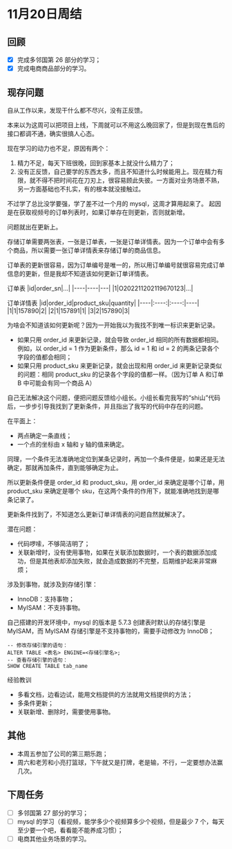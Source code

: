 # 11月20日周结

## 回顾

- [x] 完成多邻国第 26 部分的学习；
- [x] 完成电商商品部分的学习。

## 现存问题

自从工作以来，发现干什么都不尽兴，没有正反馈。

本来以为这周可以把项目上线，下周就可以不用这么晚回家了，但是到现在售后的接口都调不通，确实很搞人心态。

现在学习的动力也不足，原因有两个：

1. 精力不足，每天下班很晚，回到家基本上就没什么精力了；
2. 没有正反馈，自己要学的东西太多，而且不知道什么时候能用上。现在精力有限，就不得不把时间花在刀刃上，很容易顾此失彼。一方面对业务场景不熟，另一方面基础也不扎实，有的根本就没接触过。

不过学了总比没学要强，学了差不过一个月的 mysql，这周才算用起来了。 起因是在获取视频号的订单列表时，如果订单存在则更新，否则就新增。

问题就出在更新上。

存储订单需要两张表，一张是订单表，一张是订单详情表。因为一个订单中会有多个商品，所以需要一张订单详情表来存储订单的商品信息。

订单表的更新很容易，因为订单编号是唯一的，所以用订单编号就很容易完成订单信息的更新，但是我却不知道该如何更新订单详情表。

订单表
|id|order_sn|...|
|----|----|---|
|1|O202211202119670123|...|

订单详情表
|id|order_id|product_sku|quantity|
|----|:----:|:----:|----|
|1|1|157890|2|
|2|1|157891|1|
|3|2|157890|3|

为啥会不知道该如何更新呢？因为一开始我以为我找不到唯一标识来更新记录。

- 如果只用 order_id 来更新记录，就会导致 order_id 相同的所有数据都相同。例如，以 order_id = 1 作为更新条件，那么 id = 1 和 id = 2 的两条记录各个字段的值都会相同；
- 如果只用 product_sku 来更新记录，就会出现和用 order_id 来更新记录类似的问题：相同 product_sku 的记录各个字段的值都一样。（因为订单 A 和订单 B 中可能会有同一个商品 A）

自己无法解决这个问题，便把问题反馈给小组长。小组长看完我写的“shi山”代码后，一步步引导我找到了更新条件，并且指出了我写的代码中存在的问题。

在平面上：

- 两点确定一条直线；
- 一个点的坐标由 x 轴和 y 轴的值来确定。

同理，一个条件无法准确地定位到某条记录时，再加一个条件便是，如果还是无法确定，那就再加条件，直到能够确定为止。

所以更新条件便是 order_id 和 product_sku，用 order_id 来确定是哪个订单，用 product_sku 来确定是哪个 sku，在这两个条件的作用下，就能准确地找到是哪条记录了。

更新条件找到了，不知道怎么更新订单详情表的问题自然就解决了。

潜在问题：

- 代码啰嗦，不够简洁明了；
- 关联新增时，没有使用事物，如果在关联添加数据时，一个表的数据添加成功，但是其他表却添加失败，就会造成数据的不完整，后期维护起来非常麻烦；

涉及到事物，就涉及到存储引擎：

- InnoDB：支持事物；
- MyISAM：不支持事物。

自己搭建的开发环境中，mysql 的版本是 5.7.3 创建表时默认的存储引擎是 MyISAM，而 MyISAM 存储引擎是不支持事物的，需要手动修改为 InnoDB；

```mysql
-- 修改存储引擎的语句：
ALTER TABLE <表名> ENGINE=<存储引擎名>;
-- 查看存储引擎的语句：
SHOW CREATE TABLE tab_name
```

经验教训

- 多看文档，边看边试，能用文档提供的方法就用文档提供的方法；
- 多条件更新；
- 关联新增、删除时，需要使用事物。

## 其他

- 本周五参加了公司的第三期乐跑；
- 周六和老芳和小亮打篮球，下午就又是打牌，老是输，不行，一定要想办法赢几次。

## 下周任务

- [ ] 多邻国第 27 部分的学习；
- [ ] mysql 的学习（看视频，能学多少个视频算多少个视频，但是最少 7 个，每天至少要一个吧，看看能不能养成习惯）；
- [ ] 电商其他业务场景的学习。
